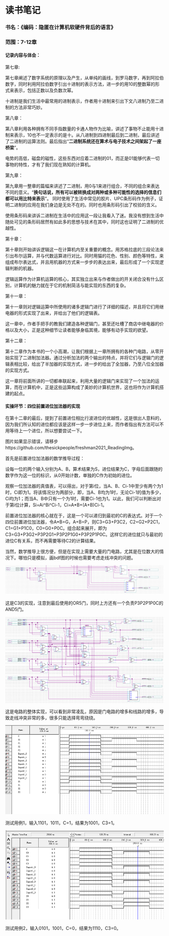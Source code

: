 # 读书笔记

 

### 书名：《编码：隐匿在计算机软硬件背后的语言》

### 范围：7-12章

#### 记录内容与体会：

第七章:

第七章阐述了数字系统的原理以及产生，从单纯的画线，到罗马数字，再到阿拉伯数字，同时利用阿拉伯数字引出十进制的表示方法，进一步的用10的整数幂的形式来表示，包括正数以及负数次幂。

十进制是我们生活中最常用的进制表示，作者用十进制来引出下文八进制乃至二进制的方法非常巧妙。

 

第八章：

第八章利用各种拥有不同手指数量的卡通人物作为比喻，讲述了事物不止能用十进制来表示，10也不一定表示的是十。从八进制到四进制最后到二进制，最后讲述了二进制的运算法则。最后指出“**二进制系统还在算术与电子技术之间架起了一座桥梁**”。

电势的高低，磁盘的磁性，这些东西对应着二进制的01，而正是01能够代表一切事物的特性，才有了我们现在熟知的计算机。

 

第九章：

第九章用一整章的篇幅来讲述了二进制，用0与1来进行组合，不同的组合来表达不同的意义。“**换句话说，所有可以被转换成对两种或多种可能性的选择的信息们都可以用比特来表示**”。 同时使用了生活中常见的胶片、UPC条形码作为例子，证明二进制的应用在我们身边是无处不在的。同时也用条形码引出了校验的含义。

使用条形码来讲诉二进制在生活中的应用这一段让我看入了迷。我没有想到生活中随处可见的条形码居然有如此多的思想与技术在其中，同时这也证明了二进制的优越性。

 

第十章：

第十章则开始讲诉逻辑这一在计算机内至关重要的概念。用苏格拉底的三段论法来引出布尔运算，并与代数运算进行对比。同时用猫的花色、性别、颜色等特性，来组成布尔表达式，并且用机器的方式来一步步的表达出来，最后形成了一个实现逻辑判断的机器。

逻辑运算作为计算机运算的核心，其实独立出来与作者做出的开关闭合没有什么区别，计算机的魅力就在于它的机制简洁与能实现的东西的复杂。

 

第十一章：

第十一章则对逻辑运算中所使用的诸多逻辑门进行了详细的描述，并且将它们用继电器的形式实现了出来，并给出了他们的逻辑表。

这一章中，作者手把手的教我们建造各种逻辑门，甚至还吐槽了商店中继电器的价格以及大小，正是这种细节让读者能够身临其境，能够有动手实现的欲望。



第十二章：

第十二章作为本书的一个小高潮，让我们根据上一章所拥有的各种门电路，从零开始实现了二进制加法器。通过分析加法的两个输出的特点，并将它们与逻辑门的逻辑表相比较，给出了半加器的实现方式，进一步的给出了全加器，乃至八位全加器的实现方式。

这一章将前面所讲的一切都串联起来，利用大量的逻辑门来实现了一个加法的运算，而在计算机中，正是这些运算构成了美妙的计算机世界，这也将作为计算机搭建的起点。



#### 实操环节：四位前置进位加法器的实现

在第十二章的最后，提到了前置进位相比行波进位的优越性，这是很出人意料的，因为我们所认知的进位都应该是这样一步一步进位上来，而作者指出有方法可以不用等待上一个进位，所以想要尝试一下。

图片如果显示错误，请移步https://github.com/thesickpeople/freshman2021_ReadingImg。

首先是前置进位加法器的数学推导过程：

设每一位的两个输入分别为A、B，算术结果为S，进位结果为C，字母后面跟随的数字作为这一位的标识，从0开始计数，单独的C作为初始的进位。

观察一位加法器的真值表，可以得出，对于第i位，当A、B、Ci-1中至少有两个为1时，Ci即为1。将该情况分为两部分，即，当A、B均为1时，无论Ci-1的值为多少，Ci均为1；而当A、B中只有一个为1时，需要Ci-1也为1。以此，我们可以判断出对于第i位计算，Si=Ai^Bi^Ci-1，Ci=A*B+(A+B)Ci-1。

前置进位加法器的核心就在于，这是一个可以递归到最初的C的表达式。对于一个四位前置进位加法器，令A*B=G，A+B=P，则C3=G3+P3C2，C2=G2+P2C1，C1=G1+P1C0，C0=G0+P0C。组合起来展开，即为C3=G3+P3G2+P3P2G1+P3P2P1G0+P3P2P1P0C。这样它的进位就只与最初的进位C有关系，而不再需要等待C2的计算结果。

当然，数学推导上很方便，但是在实现上需要大量的门电路，尤其是在位数大的情况下。哪怕只是模拟，画bdf图的时候也需要考虑走线冲突的问题。

![Image text](https://raw.githubusercontent.com/thesickpeople/freshman2021_ReadingImg/main/Carry-lookahead-adder_C3.png)

这是C3的实现，注意到最后使用的OR5门，同时上方还有一个负责P3P2P1P0C的AND5门。

![Image text](https://raw.githubusercontent.com/thesickpeople/freshman2021_ReadingImg/main/Carry-lookahead-adder_all.png)

这是电路的整体实现，可以看到非常凌乱，原因是门电路的增多和线路的增多，导致走线冲突非常的多，很多只能选择弯弯绕绕。

![Image text](https://raw.githubusercontent.com/thesickpeople/freshman2021_ReadingImg/main/Carry-lookahead-adderReport_1.png)

测试用例1，输入1101，1011，C=1，结果为1001，C3=1。

![Image text](https://raw.githubusercontent.com/thesickpeople/freshman2021_ReadingImg/main/Carry-lookahead-adderReport_2.png)

测试用例2，输入0101，1001，C=0，结果为1110，C3=0。
